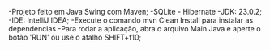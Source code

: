 -Projeto feito em Java Swing com Maven;
-SQLite - Hibernate
-JDK: 23.0.2;
-IDE: IntelliJ IDEA;
-Execute o comando mvn Clean Install para instalar as dependencias
-Para rodar a aplicação, abra o arquivo Main.Java e aperte o botão 'RUN' ou use o atalho SHIFT+f10;
